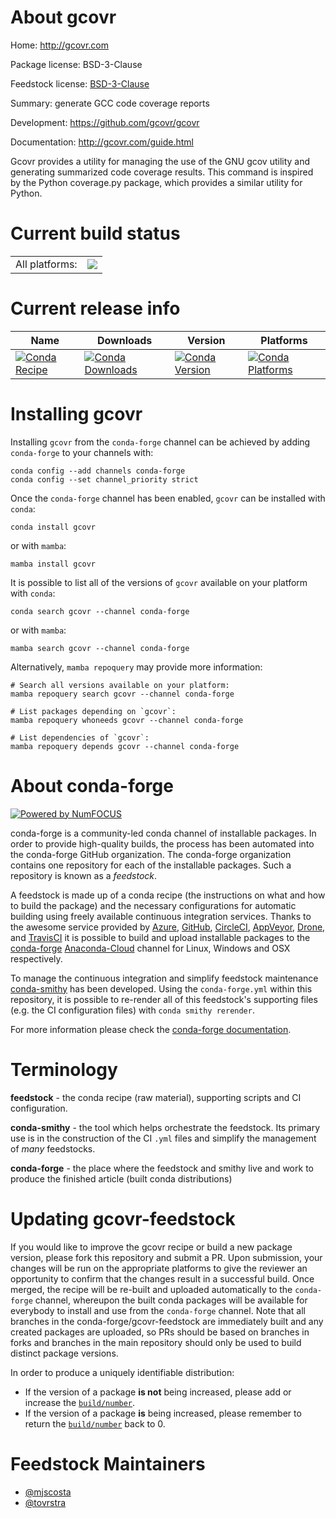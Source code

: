 About gcovr
===========

Home: http://gcovr.com

Package license: BSD-3-Clause

Feedstock license: [BSD-3-Clause](https://github.com/conda-forge/gcovr-feedstock/blob/main/LICENSE.txt)

Summary: generate GCC code coverage reports

Development: https://github.com/gcovr/gcovr

Documentation: http://gcovr.com/guide.html

Gcovr provides a utility for managing the use of the GNU gcov utility and
generating summarized code coverage results. This command is inspired by the
Python coverage.py package, which provides a similar utility for Python.


Current build status
====================


<table><tr><td>All platforms:</td>
    <td>
      <a href="https://dev.azure.com/conda-forge/feedstock-builds/_build/latest?definitionId=6474&branchName=main">
        <img src="https://dev.azure.com/conda-forge/feedstock-builds/_apis/build/status/gcovr-feedstock?branchName=main">
      </a>
    </td>
  </tr>
</table>

Current release info
====================

| Name | Downloads | Version | Platforms |
| --- | --- | --- | --- |
| [![Conda Recipe](https://img.shields.io/badge/recipe-gcovr-green.svg)](https://anaconda.org/conda-forge/gcovr) | [![Conda Downloads](https://img.shields.io/conda/dn/conda-forge/gcovr.svg)](https://anaconda.org/conda-forge/gcovr) | [![Conda Version](https://img.shields.io/conda/vn/conda-forge/gcovr.svg)](https://anaconda.org/conda-forge/gcovr) | [![Conda Platforms](https://img.shields.io/conda/pn/conda-forge/gcovr.svg)](https://anaconda.org/conda-forge/gcovr) |

Installing gcovr
================

Installing `gcovr` from the `conda-forge` channel can be achieved by adding `conda-forge` to your channels with:

```
conda config --add channels conda-forge
conda config --set channel_priority strict
```

Once the `conda-forge` channel has been enabled, `gcovr` can be installed with `conda`:

```
conda install gcovr
```

or with `mamba`:

```
mamba install gcovr
```

It is possible to list all of the versions of `gcovr` available on your platform with `conda`:

```
conda search gcovr --channel conda-forge
```

or with `mamba`:

```
mamba search gcovr --channel conda-forge
```

Alternatively, `mamba repoquery` may provide more information:

```
# Search all versions available on your platform:
mamba repoquery search gcovr --channel conda-forge

# List packages depending on `gcovr`:
mamba repoquery whoneeds gcovr --channel conda-forge

# List dependencies of `gcovr`:
mamba repoquery depends gcovr --channel conda-forge
```


About conda-forge
=================

[![Powered by
NumFOCUS](https://img.shields.io/badge/powered%20by-NumFOCUS-orange.svg?style=flat&colorA=E1523D&colorB=007D8A)](https://numfocus.org)

conda-forge is a community-led conda channel of installable packages.
In order to provide high-quality builds, the process has been automated into the
conda-forge GitHub organization. The conda-forge organization contains one repository
for each of the installable packages. Such a repository is known as a *feedstock*.

A feedstock is made up of a conda recipe (the instructions on what and how to build
the package) and the necessary configurations for automatic building using freely
available continuous integration services. Thanks to the awesome service provided by
[Azure](https://azure.microsoft.com/en-us/services/devops/), [GitHub](https://github.com/),
[CircleCI](https://circleci.com/), [AppVeyor](https://www.appveyor.com/),
[Drone](https://cloud.drone.io/welcome), and [TravisCI](https://travis-ci.com/)
it is possible to build and upload installable packages to the
[conda-forge](https://anaconda.org/conda-forge) [Anaconda-Cloud](https://anaconda.org/)
channel for Linux, Windows and OSX respectively.

To manage the continuous integration and simplify feedstock maintenance
[conda-smithy](https://github.com/conda-forge/conda-smithy) has been developed.
Using the ``conda-forge.yml`` within this repository, it is possible to re-render all of
this feedstock's supporting files (e.g. the CI configuration files) with ``conda smithy rerender``.

For more information please check the [conda-forge documentation](https://conda-forge.org/docs/).

Terminology
===========

**feedstock** - the conda recipe (raw material), supporting scripts and CI configuration.

**conda-smithy** - the tool which helps orchestrate the feedstock.
                   Its primary use is in the construction of the CI ``.yml`` files
                   and simplify the management of *many* feedstocks.

**conda-forge** - the place where the feedstock and smithy live and work to
                  produce the finished article (built conda distributions)


Updating gcovr-feedstock
========================

If you would like to improve the gcovr recipe or build a new
package version, please fork this repository and submit a PR. Upon submission,
your changes will be run on the appropriate platforms to give the reviewer an
opportunity to confirm that the changes result in a successful build. Once
merged, the recipe will be re-built and uploaded automatically to the
`conda-forge` channel, whereupon the built conda packages will be available for
everybody to install and use from the `conda-forge` channel.
Note that all branches in the conda-forge/gcovr-feedstock are
immediately built and any created packages are uploaded, so PRs should be based
on branches in forks and branches in the main repository should only be used to
build distinct package versions.

In order to produce a uniquely identifiable distribution:
 * If the version of a package **is not** being increased, please add or increase
   the [``build/number``](https://docs.conda.io/projects/conda-build/en/latest/resources/define-metadata.html#build-number-and-string).
 * If the version of a package **is** being increased, please remember to return
   the [``build/number``](https://docs.conda.io/projects/conda-build/en/latest/resources/define-metadata.html#build-number-and-string)
   back to 0.

Feedstock Maintainers
=====================

* [@mjscosta](https://github.com/mjscosta/)
* [@tovrstra](https://github.com/tovrstra/)

